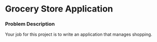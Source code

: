 # Grocery Store Application

### Problem Description

Your job for this project is to write an application that manages shopping.
